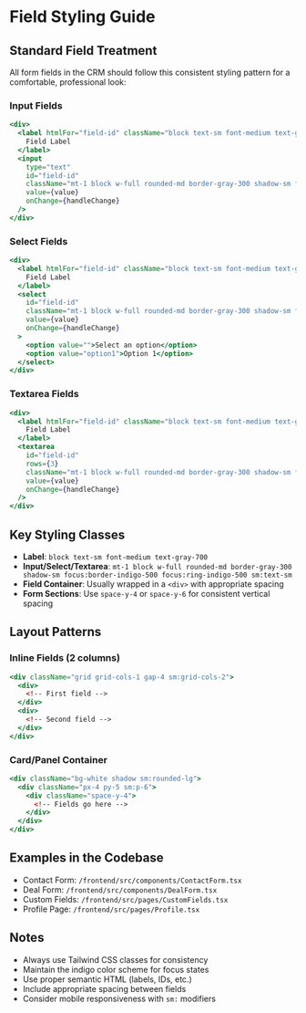 # Field Styling Guide

## Standard Field Treatment

All form fields in the CRM should follow this consistent styling pattern for a comfortable, professional look:

### Input Fields
```jsx
<div>
  <label htmlFor="field-id" className="block text-sm font-medium text-gray-700">
    Field Label
  </label>
  <input
    type="text"
    id="field-id"
    className="mt-1 block w-full rounded-md border-gray-300 shadow-sm focus:border-indigo-500 focus:ring-indigo-500 sm:text-sm"
    value={value}
    onChange={handleChange}
  />
</div>
```

### Select Fields
```jsx
<div>
  <label htmlFor="field-id" className="block text-sm font-medium text-gray-700">
    Field Label
  </label>
  <select
    id="field-id"
    className="mt-1 block w-full rounded-md border-gray-300 shadow-sm focus:border-indigo-500 focus:ring-indigo-500 sm:text-sm"
    value={value}
    onChange={handleChange}
  >
    <option value="">Select an option</option>
    <option value="option1">Option 1</option>
  </select>
</div>
```

### Textarea Fields
```jsx
<div>
  <label htmlFor="field-id" className="block text-sm font-medium text-gray-700">
    Field Label
  </label>
  <textarea
    id="field-id"
    rows={3}
    className="mt-1 block w-full rounded-md border-gray-300 shadow-sm focus:border-indigo-500 focus:ring-indigo-500 sm:text-sm"
    value={value}
    onChange={handleChange}
  />
</div>
```

## Key Styling Classes

- **Label**: `block text-sm font-medium text-gray-700`
- **Input/Select/Textarea**: `mt-1 block w-full rounded-md border-gray-300 shadow-sm focus:border-indigo-500 focus:ring-indigo-500 sm:text-sm`
- **Field Container**: Usually wrapped in a `<div>` with appropriate spacing
- **Form Sections**: Use `space-y-4` or `space-y-6` for consistent vertical spacing

## Layout Patterns

### Inline Fields (2 columns)
```jsx
<div className="grid grid-cols-1 gap-4 sm:grid-cols-2">
  <div>
    <!-- First field -->
  </div>
  <div>
    <!-- Second field -->
  </div>
</div>
```

### Card/Panel Container
```jsx
<div className="bg-white shadow sm:rounded-lg">
  <div className="px-4 py-5 sm:p-6">
    <div className="space-y-4">
      <!-- Fields go here -->
    </div>
  </div>
</div>
```

## Examples in the Codebase

- Contact Form: `/frontend/src/components/ContactForm.tsx`
- Deal Form: `/frontend/src/components/DealForm.tsx`
- Custom Fields: `/frontend/src/pages/CustomFields.tsx`
- Profile Page: `/frontend/src/pages/Profile.tsx`

## Notes

- Always use Tailwind CSS classes for consistency
- Maintain the indigo color scheme for focus states
- Use proper semantic HTML (labels, IDs, etc.)
- Include appropriate spacing between fields
- Consider mobile responsiveness with `sm:` modifiers